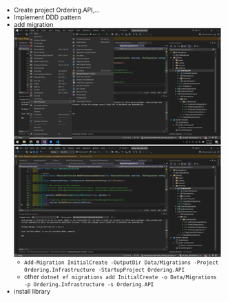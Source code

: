 - Create project Ordering.API,...
- Implement DDD pattern
- add migration
![alt text](image.png)
![alt text](image-1.png)
    - `Add-Migration InitialCreate -OutputDir Data/Migrations -Project Ordering.Infrastructure -StartupProject Ordering.API`
    - other `dotnet ef migrations add InitialCreate -o Data/Migrations -p Ordering.Infrastructure -s Ordering.API`
- install library